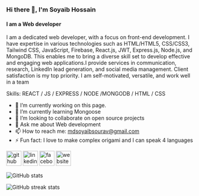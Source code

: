 ### Hi there 👋, I'm Soyaib Hossain 
#### I am a Web developer 


I am a dedicated web developer, with a focus on front-end development. I have expertise in various technologies such as HTML/HTML5, CSS/CSS3, Tailwind CSS, JavaScript, Firebase, React.js, JWT, Express.js, Node.js, and MongoDB. This enables me to bring a diverse skill set to develop effective and engaging web applications.I provide services in communication, research, LinkedIn lead generation, and social media management. Client satisfaction is my top priority. I am self-motivated, versatile, and work well in a team

Skills:  REACT / JS / EXPRESS / NODE /MONGODB / HTML / CSS

- 🔭 I’m currently working on this page. 
- 🌱 I’m currently learning Mongoose 
- 👯 I’m looking to collaborate on  open source projects 
- 💬 Ask me about Web development  
- 📫 How to reach me: mdsoyaibsourav@gmail.com 
- ⚡ Fun fact: I love to make complex origami and I can speak 4 languages 


[<img src='https://cdn.jsdelivr.net/npm/simple-icons@3.0.1/icons/github.svg' alt='github' height='40'>](https://github.com/Mdsoyaib123)  [<img src='https://cdn.jsdelivr.net/npm/simple-icons@3.0.1/icons/linkedin.svg' alt='linkedin' height='40'>](https://www.linkedin.com/in/md-soyaib-hossain/)  [<img src='https://cdn.jsdelivr.net/npm/simple-icons@3.0.1/icons/facebook.svg' alt='facebook' height='40'>](https://www.facebook.com/mdsoyaib.hossain.77)  [<img src='https://cdn.jsdelivr.net/npm/simple-icons@3.0.1/icons/icloud.svg' alt='website' height='40'>](https://keen-daffodil-f5922b.netlify.app/)  

![GitHub stats](https://github-readme-stats.vercel.app/api?username=Mdsoyaib123&show_icons=true)  

![GitHub streak stats](https://streak-stats.demolab.com/?user=Mdsoyaib123)  

